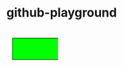 # github-playground
<svg xmlns="http://www.w3.org/2000/svg" version="1.1"
     width="120" height="120">
  <rect x="14" y="23" width="200" height="50" fill="lime"
      stroke="black" />
</svg>
